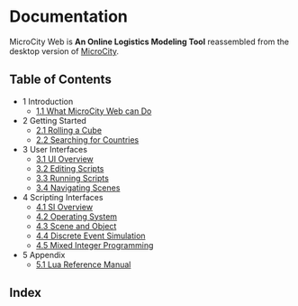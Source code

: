 # Documentation

MicroCity Web is **An Online Logistics Modeling Tool** reassembled from the desktop version of <a href="https://github.com/microcity/desktop" target="_blank">MicroCity</a>.

## Table of Contents
- 1 Introduction
  - [1.1 What MicroCity Web can Do](1.1_what_microcity_web_can_do.md)
- 2 Getting Started
  - [2.1 Rolling a Cube](2.1_rolling_a_cube.md)
  - [2.2 Searching for Countries](2.2_searching_for_countries.md)
- 3 User Interfaces
  - [3.1 UI Overview](3.1_ui_overview.md)
  - [3.2 Editing Scripts](3.2_editing_scripts.md)
  - [3.3 Running Scripts](3.3_running_scripts.md)
  - [3.4 Navigating Scenes](3.4_navigating_scenes.md)
- 4 Scripting Interfaces
  - [4.1 SI Overview](4.1_si_overview.md)
  - [4.2 Operating System](4.2_operating_system.md)
  - [4.3 Scene and Object](4.3_scene_and_object.md)
  - [4.4 Discrete Event Simulation](4.4_discrete_event_simulation.md)
  - [4.5 Mixed Integer Programming](4.5_mixed_integer_programming.md)
- 5 Appendix
  - [5.1 Lua Reference Manual](5.1_lua_reference_manual.md)

## Index
